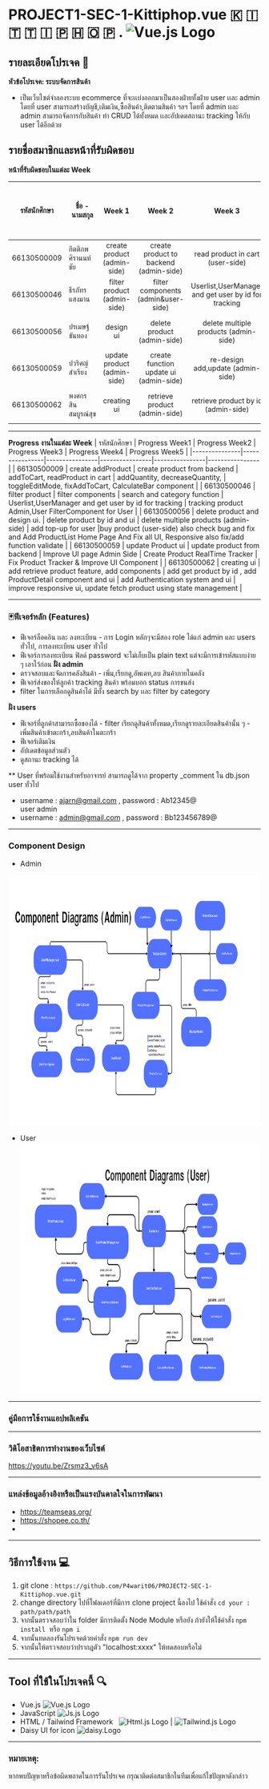 # PROJECT1-SEC-1-Kittiphop.vue 🇰 🇮 🇹 🇹 🇮 🇵 🇭 🇴 🇵 . <img src="https://upload.wikimedia.org/wikipedia/commons/9/95/Vue.js_Logo_2.svg" alt="Vue.js Logo" width="22" height="22">
## รายละเอียดโปรเจค 🔻
**หัวข้อโปรเจค: ระบบจัดการสินค้า**  
- เป็นเว็บไซต์จำลองระบบ ecommerce ที่จะเเบ่งออกมาเป็นสองฝ่ายทั้งฝ่าย user เเละ admin โดยที่ user สามารถสร้างบัญชี,เติมเงิน,ซื้อสินค้า,ติดตามสินค้า ฯลฯ โดยที่ admin เเละ admin สามารถจัดการกับสินค้า ทำ CRUD ได้ทั้งหมด เเละอัปเดตสถานะ tracking ให้กับ user ได้อีกด้วย 

## รายชื่อสมาชิกและหน้าที่รับผิดชอบ


**หน้าที่รับผิดชอบในแต่ละ Week**

| รหัสนักศึกษา  | ชื่อ - นามสกุล          |      Week 1      | Week 2 | Week 3 | Week 4 | Week 5 | เปอร์เซ็นการรับผิดชอบงาน |
|---------------|-----------------|:----------------:|:------:|:------:|:------:|:------:|:------------------------:|
| 66130500009  | กิตติภพ ศิรานนท์ชัย     | create product (admin-side)   |   create product to backend (admin-side)  |  read product in cart (user-side)  |  add product to cart (user-side)  |  check bug and fix  |           20%            |
| 66130500046  | ธีรภัทร แสงมาน      | filter product (admin-side)   |   filter components (admin&user-side)   |  Userlist,UserManager and get user by id for tracking   |   tracking product Admin,User FilterComponent for User  |   check bug and fix  |           20%            |
| 66130500056  | ปรเมษฐ์ ขันทอง      | design ui    |   delete product (admin-side)   |   delete multiple products (admin-side)  |   buy product (user-side)   |   check bug and fix   |           20%            |
| 66130500059  | ปวริศญ์ สำเรียง       | update product (admin-side)   |   create function update ui (admin-side) |  re-design add,update (admin-side)   |   checking box product(admin-side)   |    check bug and fix   |           20%            |
| 66130500062  | พงศกร สินสมบูรณ์สุข    | creating ui |   retrieve product (admin-side)    |   retrieve product by id (admin-side)  |   Authentication system and ui (admin&user-side)   | check bug and fix |           20%            |

---

**Progress งานในแต่ละ Week**
| รหัสนักศึกษา | Progress Week1 | Progress Week2 | Progress Week3 | Progress Week4 | Progress Week5 |
|---------------|----------------|----------------|----------------|----------------|----------------|
| 66130500009   | create addProduct | create product from backend  | addToCart, readProduct in cart | addQuantity, decreaseQuantity,            | toggleEditMode, fixAddToCart, CalculateBar component |
| 66130500046   | filter product | filter components  | search and category function              |  Userlist,UserManager and get user by id for tracking             | tracking product Admin,User FilterComponent for User               |
| 66130500056   | delete product and design ui. |  delete product by id and ui           |  delete multiple products (admin-side)  | add top-up for user        |buy product (user-side) also check bug and fix and Add ProductList Home Page And Fix all UI, Responsive also fix/add function validate              | 
| 66130500059   | update Product ui | update product from backend     | Improve UI page  Admin Side         | Create Product RealTime Tracker              | Fix Product Tracker & Improve UI Component             |
| 66130500062   | creating ui | add retrieve product feature, add components | add get product by id , add ProductDetail component and ui | add Authentication system and ui | improve responsive ui, update fetch product using state management |


---
### 🃏ฟีเจอร์หลัก (Features)
- ฟีเจอร์ล็อคอิน เเละ ลงทะเบียน - การ Login หลักๆจะมีสอง role ได้แก่ admin  และ users ทั่วไป, การลงทะเบียน user ทั่วไป <br>
- ฟีเจอร์การลงทะเบียน ฟิลด์ password จะไม่เก็บเป็น plain text แต่จะมีการเข้ารหัสแบบง่าย ๆ เอาไว้ก่อน
**ฝั่ง admin** 
- ตรวจสอบและจัดการคลังสินค้า - เพิ่ม,เรียกดู,อัพเดท,ลบ สินค้าภายในคลัง <br>
- ฟีเจอร์ส่งของให้ลูกค้า tracking สินค้า พร้อมบอก status การขนส่ง <br>
- filter ในการเลือกดูสินค้าได้ มีทั้ง search by เเละ filter by category

**ฝั่ง users** 
- ฟีเจอร์ที่ลูกค้าสามารถซื้อของได้ - filter เรียกดูสินค้าทั้งหมด,เรียกดูรายละเอียดสินค้านั้น ๆ   - เพิ่มสินค้าเข้าตะกร้า,ลบสินค้าในตะกร้า 
- ฟีเจอร์เติมเงิน
- อัปเดตข้อมูลส่วนตัว
- ดูสถานะ tracking ได้


** User ที่พร้อมใช้งานสำหรับอาจารย์ สามารถดูได้จาก property _comment ใน db.json
user ทั่วไป
- username : ajarn@gmail.com , password : Ab12345@ <br>
user admin
- username : admin@gmail.com , password : Bb123456789@
--- 
### Component Design 
- Admin
<img src="1.png" alt="Alt text" width="1100" height="500"/>

- User
  <img src="2.png" alt="Alt text" width="1100" height="500"/>
--- 
### คู่มือการใช้งานแอปพลิเคชัน 
--- 
### วิดิโอสาธิตการทำงานของเว็บไซต์
https://youtu.be/Zrsmz3_v6sA

--- 
### แหล่งข้อมูลอ้างอิงหรือเป็นแรงบันดาลใจในการพัฒนา
- https://teamseas.org/
- https://shopee.co.th/
- 
---

## วิธีการใช้งาน 💻
1. git clone : ` https://github.com/P4warit06/PROJECT2-SEC-1-Kittiphop.vue.git `
2. change directory ไปที่โฟลเดอร์ที่มีการ clone project นี้ลงไป ใช้คำสั่ง `cd your : path/path/path`
3. จากนั้นตรวจสอบว่าใน folder มีการติดตั้ง Node Module หรือยัง ถ้ายังให้ใช้คำสั่ง `npm install`  หรือ `npm i`
4. จากนั้นทดลองรันโปรเจคด้วยคำสั่ง `npm run dev `
5. จากนั้นให้ตรวจสอบว่าปรากฎตัว "localhost:xxxx" ให้ทดสอบหรือไม่
---

## Tool ที่ใช้ในโปรเจคนี้ 🔍
- Vue.js <img src="https://upload.wikimedia.org/wikipedia/commons/9/95/Vue.js_Logo_2.svg" alt="Vue.js Logo" width="22" height="22">
- JavaScript <img src="https://cdn.worldvectorlogo.com/logos/logo-javascript.svg" alt="Js.js Logo" width="22" height="22">
- HTML / Tailwind Framework &nbsp;  <img src="https://cdn.worldvectorlogo.com/logos/html-1.svg" alt="Html.js Logo" width="22" height="22"> |  <img src="https://cdn.worldvectorlogo.com/logos/tailwind-css-2.svg" alt="Tailwind.js Logo" width="22" height="22">
- Daisy UI for icon  <img src="https://avatars.githubusercontent.com/u/76870092?s=280&v=4" alt="daisy.Logo" width="22" height="22">
---

### หมายเหตุ:
หากพบปัญหาหรือข้อผิดพลาดในการรันโปรเจค  กรุณาติดต่อสมาชิกในทีมเพื่อแก้ไขปัญหาดังกล่าว
